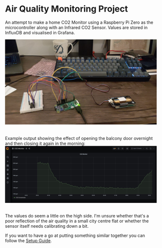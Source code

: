 # Air Quality Monitoring Project
An attempt to make a home CO2 Monitor using a Raspberry Pi Zero as the microcontroller along with an Infrared CO2 Sensor. Values are stored in InfluxDB and visualised in Grafana.

<img src="images/setup/prototype.jpg" alt="Cabled up prototype" width="500"/>

<br />
<br />
<br />
Example output showing the effect of opening the balcony door overnight and then closing it again in the morning:

<img src="images/grafana/output.jpg" alt="Grafana Output" width="500"/>

<br />
<br />

The values do seem a little on the high side. I'm unsure whether that's a poor reflection of the air quality in a small city centre flat or whether the sensor itself needs calibrating down a bit.

If you want to have a go at putting something similar together you can follow the [Setup Guide](Setup_Guide.md).
